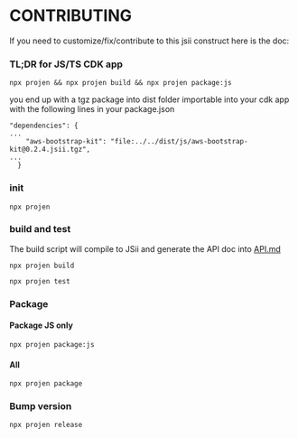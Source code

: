 # CONTRIBUTING

If you need to customize/fix/contribute to this jsii construct here is the doc:

### TL;DR for JS/TS CDK app

```
npx projen && npx projen build && npx projen package:js
```
you end up with a tgz package into dist folder importable into your cdk app with the following lines in your package.json


```
"dependencies": {
...
    "aws-bootstrap-kit": "file:../../dist/js/aws-bootstrap-kit@0.2.4.jsii.tgz",
...
  }
```

### init

```
npx projen
```

### build and test

The build script will compile to JSii and generate the API doc into [API.md](./API.md)
```
npx projen build
```

```
npx projen test
```

### Package

#### Package JS only

```
npx projen package:js
```

#### All

```
npx projen package
```

### Bump version

```
npx projen release
```